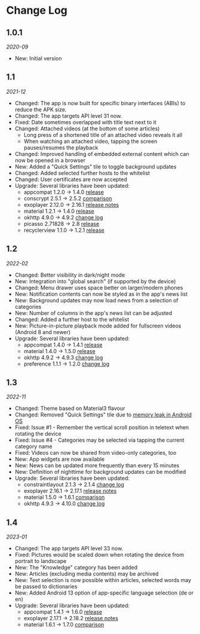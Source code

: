 Change Log
==========

## 1.0.1

_2020-09_

* New: Initial version

## 1.1

_2021-12_

* Changed: The app is now built for specific binary interfaces (ABIs) to reduce the APK size.
* Changed: The app targets API level 31 now.
* Fixed: Date sometimes overlapped with title text next to it
* Changed: Attached videos (at the bottom of some articles)
    * Long press of a shortened title of an attached video reveals it all
    * When watching an attached video, tapping the screen pauses/resumes the playback
* Changed: Improved handling of embedded external content which can now be opened in a browser
* New: Added a "Quick Settings" tile to toggle background updates  
* Changed: Added selected further hosts to the whitelist
* Changed: User certificates are now accepted  
* Upgrade: Several libraries have been updated:
    * appcompat 1.2.0 → 1.4.0 [release](https://developer.android.com/jetpack/androidx/releases/appcompat?hl=en#1.4.0)
    * conscrypt 2.5.1 → 2.5.2 [comparison](https://github.com/google/conscrypt/compare/2.5.1...2.5.2)
    * exoplayer 2.12.0 → 2.16.1 [release notes](https://github.com/google/ExoPlayer/blob/release-v2/RELEASENOTES.md)
    * material 1.2.1 → 1.4.0 [release](https://github.com/material-components/material-components-android/releases/tag/1.4.0)
    * okhttp 4.9.0 → 4.9.2 [change log](https://github.com/square/okhttp/blob/master/CHANGELOG.md)
    * picasso 2.71828 → 2.8 [release](https://github.com/square/picasso/releases/tag/2.8)
    * recyclerview 1.1.0 → 1.2.1 [release](https://developer.android.com/jetpack/androidx/releases/recyclerview?hl=en#recyclerview-1.2.1)

## 1.2

_2022-02_

* Changed: Better visibility in dark/night mode
* New: Integration into "global search" (if supported by the device)
* Changed: Menu drawer uses space better on larger/modern phones
* New: Notification contents can now be styled as in the app's news list
* New: Background updates may now load news from a selection of categories
* New: Number of columns in the app's news list can be adjusted  
* Changed: Added a further host to the whitelist
* New: Picture-in-picture playback mode added for fullscreen videos (Android 8 and newer) 
* Upgrade: Several libraries have been updated:
    * appcompat 1.4.0 → 1.4.1 [release](https://developer.android.com/jetpack/androidx/releases/appcompat?hl=en#1.4.1)
    * material 1.4.0 → 1.5.0 [release](https://github.com/material-components/material-components-android/releases/tag/1.5.0)
    * okhttp 4.9.2 → 4.9.3 [change log](https://github.com/square/okhttp/blob/master/CHANGELOG.md)
    * preference 1.1.1 → 1.2.0 [change log](https://developer.android.com/jetpack/androidx/releases/preference?hl=en#1.2.0)

## 1.3

_2022-11_

* Changed: Theme based on Material3 flavour
* Changed: Removed "Quick Settings" tile due to [memory leak in Android OS](https://tinyurl.com/2u9bhwn3)
* Fixed: Issue #1 - Remember the vertical scroll position in teletext when rotating the device
* Fixed: Issue #4 - Categories may be selected via tapping the current category name
* Fixed: Videos can now be shared from video-only categories, too
* New: App widgets are now available
* New: News can be updated more frequently than every 15 minutes
* New: Definition of nighttime for background updates can be modified
* Upgrade: Several libraries have been updated:
  * constraintlayout 2.1.3 → 2.1.4 [change log](https://github.com/androidx/constraintlayout/wiki/What's-New-in-2.1#new-in-214)
  * exoplayer 2.16.1 → 2.17.1 [release notes](https://github.com/google/ExoPlayer/blob/release-v2/RELEASENOTES.md)
  * material 1.5.0 → 1.6.1 [comparison](https://github.com/material-components/material-components-android/compare/1.5.0...1.6.1)
  * okhttp 4.9.3 → 4.10.0 [change log](https://square.github.io/okhttp/changelogs/changelog_4x/)

## 1.4

_2023-01_

* Changed: The app targets API level 33 now.
* Fixed: Pictures would be scaled down when rotating the device from portrait to landscape
* New: The "Knowledge" category has been added
* New: Articles (excluding media contents) may be archived
* New: Text selection is now possible within articles, selected words may be passed to dictionaries
* New: Added Android 13 option of app-specific language selection (de or en)
* Upgrade: Several libraries have been updated:
  * appcompat 1.4.1 → 1.6.0 [release](https://developer.android.com/jetpack/androidx/releases/appcompat?hl=en#1.6.0)
  * exoplayer 2.17.1 → 2.18.2 [release notes](https://github.com/google/ExoPlayer/blob/release-v2/RELEASENOTES.md)
  * material 1.6.1 → 1.7.0 [comparison](https://github.com/material-components/material-components-android/compare/1.6.1...1.7.0)
